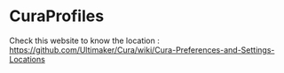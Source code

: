 # CuraProfiles

Check this website to know the location : https://github.com/Ultimaker/Cura/wiki/Cura-Preferences-and-Settings-Locations
